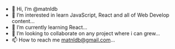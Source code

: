 - 👋 Hi, I’m @matnldb
- 👀 I’m interested in learn JavaScript, React and all of Web Develop content...
- 🌱 I’m currently learning React...
- 💞️ I’m looking to collaborate on any project where i can grew...
- 📫 How to reach me matnldb@gmail.com...

<!---
matnldb/matnldb is a ✨ special ✨ repository because its `README.md` (this file) appears on your GitHub profile.
You can click the Preview link to take a look at your changes.
--->
